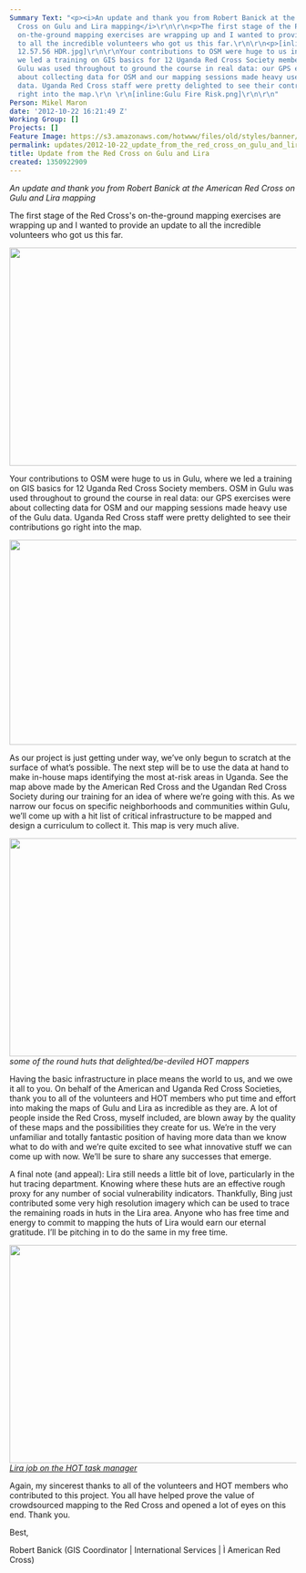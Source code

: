```yaml
---
Summary Text: "<p><i>An update and thank you from Robert Banick at the American Red
  Cross on Gulu and Lira mapping</i>\r\n\r\n<p>The first stage of the Red Cross's
  on-the-ground mapping exercises are wrapping up and I wanted to provide an update
  to all the incredible volunteers who got us this far.\r\n\r\n<p>[inline:2012-09-06
  12.57.56 HDR.jpg]\r\n\r\nYour contributions to OSM were huge to us in Gulu, where
  we led a training on GIS basics for 12 Uganda Red Cross Society members. OSM in
  Gulu was used throughout to ground the course in real data: our GPS exercises were
  about collecting data for OSM and our mapping sessions made heavy use of the Gulu
  data. Uganda Red Cross staff were pretty delighted to see their contributions go
  right into the map.\r\n \r\n[inline:Gulu Fire Risk.png]\r\n\r\n"
Person: Mikel Maron
date: '2012-10-22 16:21:49 Z'
Working Group: []
Projects: []
Feature Image: https://s3.amazonaws.com/hotwww/files/old/styles/banner/public/Gulu+Fire+Risk.png
permalink: updates/2012-10-22_update_from_the_red_cross_on_gulu_and_lira
title: Update from the Red Cross on Gulu and Lira
created: 1350922909
---
```

<p><em>An update and thank you from Robert Banick at the American Red Cross on Gulu and Lira mapping</em></p><p>The first stage of the Red Cross's on-the-ground mapping exercises are wrapping up and I wanted to provide an update to all the incredible volunteers who got us this far.</p><p><img class="image-large" src="https://s3.amazonaws.com/hotwww/files/old/styles/large/public/2012-09-06%2012.57.56%20HDR_0.jpg?itok=hK2TBRSm" alt="" height="383" width="510"></p><p>Your contributions to OSM were huge to us in Gulu, where we led a training on GIS basics for 12 Uganda Red Cross Society members. OSM in Gulu was used throughout to ground the course in real data: our GPS exercises were about collecting data for OSM and our mapping sessions made heavy use of the Gulu data. Uganda Red Cross staff were pretty delighted to see their contributions go right into the map.</p><p><img class="image-large" src="https://s3.amazonaws.com/hotwww/files/old/styles/large/public/Gulu%20Fire%20Risk_0.png?itok=9rIL1BXO" alt="" height="360" width="510"></p><p>As our project is just getting under way, we’ve only begun to scratch at the surface of what’s possible. The next step will be to use the data at hand to make in-house maps identifying the most at-risk areas in Uganda. See the map above made by the American Red Cross and the Ugandan Red Cross Society during our training for an idea of where we’re going with this. As we narrow our focus on specific neighborhoods and communities within Gulu, we’ll come up with a hit list of critical infrastructure to be mapped and design a curriculum to collect it. This map is very much alive.</p><p><em><img class="image-large" title="some of the round huts that delighted/be-deviled HOT mappers" src="https://s3.amazonaws.com/hotwww/files/old/styles/large/public/2012-09-08%2008.42.18%20HDR_0.jpg?itok=X-ZGKMZ4" alt="" height="383" width="510"><br></em><em>some of the round huts that delighted/be-deviled HOT mappers</em></p><p>Having the basic infrastructure in place means the world to us, and we owe it all to you. On behalf of the American and Uganda Red Cross Societies, thank you to all of the volunteers and HOT members who put time and effort into making the maps of Gulu and Lira as incredible as they are. A lot of people inside the Red Cross, myself included, are blown away by the quality of these maps and the possibilities they create for us. We’re in the very unfamiliar and totally fantastic position of having more data than we know what to do with and we’re quite excited to see what innovative stuff we can come up with now. We’ll be sure to share any successes that emerge.</p><p>A final note (and appeal): Lira still needs a little bit of love, particularly in the hut tracing department. Knowing where these huts are an effective rough proxy for any number of social vulnerability indicators. Thankfully, Bing just contributed some very high resolution imagery which can be used to trace the remaining roads in huts in the Lira area. Anyone who has free time and energy to commit to mapping the huts of Lira would earn our eternal gratitude. I’ll be pitching in to do the same in my free time.</p><p><em><a href="http://tasks.hotosm.org/job/51"><img class="image-large" src="https://s3.amazonaws.com/hotwww/files/old/styles/large/public/2012-09-03%2011.47.37%20HDR_0_0.jpg?itok=zeqZUQ-p" alt="" height="383" width="510"><br>Lira job on the HOT task manager</a></em></p><p>Again, my sincerest thanks to all of the volunteers and HOT members who contributed to this project. You all have helped prove the value of crowdsourced mapping to the Red Cross and opened a lot of eyes on this end. Thank you.</p><p>Best,</p><p>Robert Banick (GIS Coordinator | International Services | Ì American Red Cross)</p>
